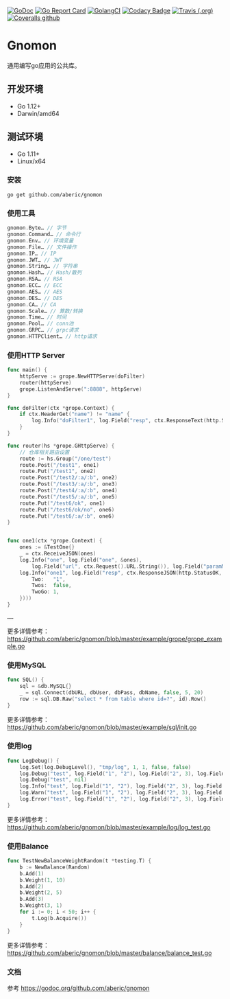 [![GoDoc](https://godoc.org/github.com/aberic/gnomon?status.svg)](https://godoc.org/github.com/aberic/gnomon)
[![Go Report Card](https://goreportcard.com/badge/github.com/aberic/gnomon)](https://goreportcard.com/report/github.com/aberic/gnomon)
[![GolangCI](https://golangci.com/badges/github.com/aberic/gnomon.svg)](https://golangci.com/r/github.com/aberic/gnomon)
[![Codacy Badge](https://api.codacy.com/project/badge/Grade/4f11995425294f42aec6a207b8aab367)](https://www.codacy.com/manual/aberic/gnomon?utm_source=github.com&amp;utm_medium=referral&amp;utm_content=aberic/gnomon&amp;utm_campaign=Badge_Grade)
[![Travis (.org)](https://img.shields.io/travis/aberic/gnomon.svg?label=build)](https://www.travis-ci.org/aberic/gnomon)
[![Coveralls github](https://img.shields.io/coveralls/github/aberic/gnomon)](https://coveralls.io/github/aberic/gnomon?branch=master)

# Gnomon
通用编写go应用的公共库。

## 开发环境
* Go 1.12+
* Darwin/amd64

## 测试环境
* Go 1.11+
* Linux/x64

### 安装
``go get github.com/aberic/gnomon``

### 使用工具
```go
gnomon.Byte… // 字节
gnomon.Command… // 命令行
gnomon.Env… // 环境变量
gnomon.File… // 文件操作
gnomon.IP… // IP
gnomon.JWT… // JWT
gnomon.String… // 字符串
gnomon.Hash… // Hash/散列
gnomon.RSA… // RSA
gnomon.ECC… // ECC
gnomon.AES… // AES
gnomon.DES… // DES
gnomon.CA… // CA
gnomon.Scale… // 算数/转换
gnomon.Time… // 时间
gnomon.Pool… // conn池
gnomon.GRPC… // grpc请求
gnomon.HTTPClient… // http请求
```

### 使用HTTP Server
```go
func main() {
	httpServe := grope.NewHTTPServe(doFilter)
	router(httpServe)
	grope.ListenAndServe(":8888", httpServe)
}

func doFilter(ctx *grope.Context) {
	if ctx.HeaderGet("name") != "name" {
		log.Info("doFilter1", log.Field("resp", ctx.ResponseText(http.StatusForbidden, "filter name")))
	}
}

func router(hs *grope.GHttpServe) {
	// 仓库相关路由设置
	route := hs.Group("/one/test")
	route.Post("/test1", one1)
	route.Put("/test1", one2)
	route.Post("/test2/:a/:b", one2)
	route.Post("/test3/:a/:b", one3)
	route.Post("/test4/:a/:b", one4)
	route.Post("/test5/:a/:b", one5)
	route.Put("/test6/ok", one1)
	route.Put("/test6/ok/no", one6)
	route.Put("/test6/:a/:b", one6)
}


func one1(ctx *grope.Context) {
	ones := &TestOne{}
	_ = ctx.ReceiveJSON(ones)
	log.Info("one", log.Field("one", &ones),
		log.Field("url", ctx.Request().URL.String()), log.Field("paramMap", ctx.Params()))
	log.Info("one1", log.Field("resp", ctx.ResponseJSON(http.StatusOK, &TestTwo{
		Two:   "1",
		Twos:  false,
		TwoGo: 1,
	})))
}

……
```
更多详情参考：https://github.com/aberic/gnomon/blob/master/example/grope/grope_example.go

### 使用MySQL
```go
func SQL() {
	sql = &db.MySQL{}
	_ = sql.Connect(dbURL, dbUser, dbPass, dbName, false, 5, 20)
	row := sql.DB.Raw("select * from table where id=?", id).Row()
}
```
更多详情参考：https://github.com/aberic/gnomon/blob/master/example/sql/init.go

### 使用log
```go
func LogDebug() {
	log.Set(log.DebugLevel(), "tmp/log", 1, 1, false, false)
	log.Debug("test", log.Field("1", "2"), log.Field("2", 3), log.Field("3", true))
	log.Debug("test", nil)
	log.Info("test", log.Field("1", "2"), log.Field("2", 3), log.Field("3", true))
	log.Warn("test", log.Field("1", "2"), log.Field("2", 3), log.Field("3", true))
	log.Error("test", log.Field("1", "2"), log.Field("2", 3), log.Field("3", true), log.Err(errors.New("yes")))
}
```
更多详情参考：https://github.com/aberic/gnomon/blob/master/example/log/log_test.go

### 使用Balance
```go
func TestNewBalanceWeightRandom(t *testing.T) {
	b := NewBalance(Random)
	b.Add(1)
	b.Weight(1, 10)
	b.Add(2)
	b.Weight(2, 5)
	b.Add(3)
	b.Weight(3, 1)
	for i := 0; i < 50; i++ {
		t.Log(b.Acquire())
	}
}
```
更多详情参考：https://github.com/aberic/gnomon/blob/master/balance/balance_test.go


### 文档
参考 https://godoc.org/github.com/aberic/gnomon

<br><br>